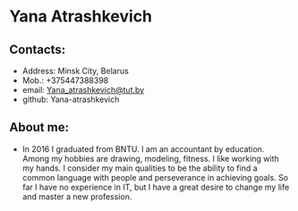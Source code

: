 # Yana Atrashkevich
## Contacts:
* Address: Minsk City, Belarus
* Mob.: +375447388398
* email: Yana_atrashkevich@tut.by
* github: Yana-atrashkevich
 ## About me:
* In 2016 I graduated from BNTU. I am an accountant by education. Among my hobbies are drawing, modeling, fitness. I like working with my hands. I consider my main qualities to be the ability to find a common language with people and perseverance in achieving goals. So far I have no experience in IT, but I have a great desire to change my life and master a new profession.